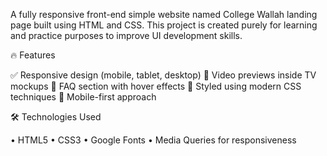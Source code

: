 A fully responsive front-end simple website named College Wallah landing page built using HTML and CSS. This project is created purely for learning and practice purposes to improve UI development skills.

🔥 Features

✅ Responsive design (mobile, tablet, desktop) 🎥 Video previews inside TV mockups 🧾 FAQ section with hover effects 🎨 Styled using modern CSS techniques 📱 Mobile-first approach

🛠️ Technologies Used

• HTML5 • CSS3 • Google Fonts  • Media Queries for responsiveness
